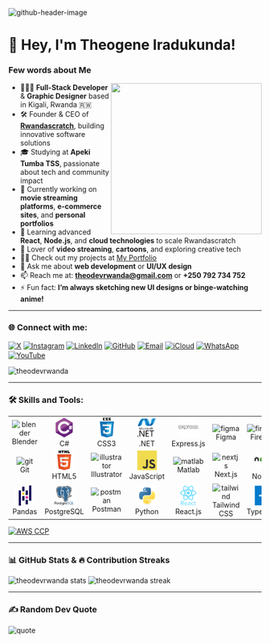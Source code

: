 ![github-header-image](https://github.com/AWESOME04/AWESOME04/assets/102630199/a446339b-c8b5-4756-bbe4-ad39c50eae89)

# 👋 Hey, I'm Theogene Iradukunda!

<p>
  <h3>Few words about Me</h3>
  <img align="right" width="300" height="300" src="https://github.com/Adam-pw/Adam-pw/blob/main/animation_500_kxa883sd.gif" />

- 👨🏾‍💻 **Full-Stack Developer** & **Graphic Designer** based in Kigali, Rwanda 🇷🇼
- 🛠️ Founder & CEO of **[Rwandascratch](https://rwandascratch.theodev.rw)**, building innovative software solutions
- 🎓 Studying at **Apeki Tumba TSS**, passionate about tech and community impact
- 🔭 Currently working on **movie streaming platforms**, **e-commerce sites**, and **personal portfolios**
- 🌱 Learning advanced **React**, **Node.js**, and **cloud technologies** to scale Rwandascratch
- 🎥 Lover of **video streaming**, **cartoons**, and exploring creative tech
- 👨‍💻 Check out my projects at [My Portfolio](https://theodevrw.netlify.app)
- 💬 Ask me about **web development** or **UI/UX design**
- 📫 Reach me at: **theodevrwanda@gmail.com** or **+250 792 734 752**
- ⚡ Fun fact: **I’m always sketching new UI designs or binge-watching anime!**

</p>

---

<h3 align="left">🌐 Connect with me:</h3>
<p align="left">
<a href="https://x.com/theo_dev_rw" target="_blank"><img align="center" src="https://img.shields.io/badge/X-000000?style=for-the-badge&logo=x&logoColor=white" alt="X"/></a>
<a href="https://www.instagram.com/theodev.rw/" target="_blank"><img align="center" src="https://img.shields.io/badge/Instagram-E4405F?style=for-the-badge&logo=instagram&logoColor=white" alt="Instagram"/></a>
<a href="https://www.linkedin.com/in/theogene-iradukunda-88b07a381/" target="_blank"><img align="center" src="https://img.shields.io/badge/LinkedIn-0A66C2?style=for-the-badge&logo=linkedin&logoColor=white" alt="LinkedIn"/></a>
<a href="https://github.com/theodevrwanda" target="_blank"><img align="center" src="https://img.shields.io/badge/GitHub-181717?style=for-the-badge&logo=github&logoColor=white" alt="GitHub"/></a>
<a href="mailto:theodevrwanda@gmail.com" target="_blank"><img align="center" src="https://img.shields.io/badge/Gmail-D14836?style=for-the-badge&logo=gmail&logoColor=white" alt="Email"/></a>
<a href="mailto:theodevrwanda@icloud.com" target="_blank"><img align="center" src="https://img.shields.io/badge/iCloud-3693F3?style=for-the-badge&logo=icloud&logoColor=white" alt="iCloud"/></a>
<a href="https://wa.me/250792734752" target="_blank"><img align="center" src="https://img.shields.io/badge/WhatsApp-25D366?style=for-the-badge&logo=whatsapp&logoColor=white" alt="WhatsApp"/></a>
<a href="https://www.youtube.com/@rwandascratch.theodev" target="_blank"><img align="center" src="https://img.shields.io/badge/YouTube-FF0000?style=for-the-badge&logo=youtube&logoColor=white" alt="YouTube"/></a>
</p>

<p align="left">
  <img src="https://komarev.com/ghpvc/?username=theodevrwanda&label=Profile%20views&color=0e75b6&style=flat" alt="theodevrwanda" />
</p>

---

<h3 align="left">🛠️ Skills and Tools:</h3>
<p align="left">
<div align="center">
  <table style="width:100%">
    <tr>
      <td align="center">
        <img src="https://download.blender.org/branding/community/blender_community_badge_white.svg" alt="blender" width="40" height="40" />
        <br />Blender
      </td>
      <td align="center">
        <img src="https://raw.githubusercontent.com/devicons/devicon/master/icons/csharp/csharp-original.svg" alt="csharp" width="40" height="40" />
        <br />C#
      </td>
      <td align="center">
        <img src="https://raw.githubusercontent.com/devicons/devicon/master/icons/css3/css3-original-wordmark.svg" alt="css3" width="40" height="40" />
        <br />CSS3
      </td>
      <td align="center">
        <img src="https://raw.githubusercontent.com/devicons/devicon/master/icons/dot-net/dot-net-original-wordmark.svg" alt="dotnet" width="40" height="40" />
        <br />.NET
      </td>
      <td align="center">
        <img src="https://raw.githubusercontent.com/devicons/devicon/master/icons/express/express-original-wordmark.svg" alt="express" width="40" height="40" />
        <br />Express.js
      </td>
      <td align="center">
        <img src="https://www.vectorlogo.zone/logos/figma/figma-icon.svg" alt="figma" width="40" height="40" />
        <br />Figma
      </td>
      <td align="center">
        <img src="https://www.vectorlogo.zone/logos/firebase/firebase-icon.svg" alt="firebase" width="40" height="40" />
        <br />Firebase
      </td>
    </tr>
    <tr>
      <td align="center">
        <img src="https://www.vectorlogo.zone/logos/git-scm/git-scm-icon.svg" alt="git" width="40" height="40" />
        <br />Git
      </td>
      <td align="center">
        <img src="https://raw.githubusercontent.com/devicons/devicon/master/icons/html5/html5-original-wordmark.svg" alt="html5" width="40" height="40" />
        <br />HTML5
      </td>
      <td align="center">
        <img src="https://www.vectorlogo.zone/logos/adobe_illustrator/adobe_illustrator-icon.svg" alt="illustrator" width="40" height="40" />
        <br />Illustrator
      </td>
      <td align="center">
        <img src="https://raw.githubusercontent.com/devicons/devicon/master/icons/javascript/javascript-original.svg" alt="javascript" width="40" height="40" />
        <br />JavaScript
      </td>
      <td align="center">
        <img src="https://upload.wikimedia.org/wikipedia/commons/2/21/Matlab_Logo.png" alt="matlab" width="40" height="40" />
        <br />Matlab
      </td>
      <td align="center">
        <img src="https://cdn.worldvectorlogo.com/logos/nextjs-2.svg" alt="nextjs" width="40" height="40" />
        <br />Next.js
      </td>
      <td align="center">
        <img src="https://raw.githubusercontent.com/devicons/devicon/master/icons/nodejs/nodejs-original-wordmark.svg" alt="nodejs" width="40" height="40" />
        <br />Node.js
      </td>
    </tr>
    <tr>
      <td align="center">
        <img src="https://raw.githubusercontent.com/devicons/devicon/2ae2a900d2f041da66e950e4d48052658d850630/icons/pandas/pandas-original.svg" alt="pandas" width="40" height="40" />
        <br />Pandas
      </td>
      <td align="center">
        <img src="https://raw.githubusercontent.com/devicons/devicon/master/icons/postgresql/postgresql-original-wordmark.svg" alt="postgresql" width="40" height="40" />
        <br />PostgreSQL
      </td>
      <td align="center">
        <img src="https://www.vectorlogo.zone/logos/getpostman/getpostman-icon.svg" alt="postman" width="40" height="40" />
        <br />Postman
      </td>
      <td align="center">
        <img src="https://raw.githubusercontent.com/devicons/devicon/master/icons/python/python-original.svg" alt="python" width="40" height="40" />
        <br />Python
      </td>
      <td align="center">
        <img src="https://raw.githubusercontent.com/devicons/devicon/master/icons/react/react-original-wordmark.svg" alt="react" width="40" height="40" />
        <br />React.js
      </td>
      <td align="center">
        <img src="https://www.vectorlogo.zone/logos/tailwindcss/tailwindcss-icon.svg" alt="tailwind" width="40" height="40" />
        <br />Tailwind CSS
      </td>
      <td align="center">
        <img src="https://raw.githubusercontent.com/devicons/devicon/master/icons/typescript/typescript-original.svg" alt="typescript" width="40" height="40" />
        <br />TypeScript
      </td>
    </tr>
  </table>
</div>
</p>

[![AWS CCP](https://img.shields.io/badge/AWS%20Certified-Cloud%20Practitioner-orange?logo=amazonaws)](https://www.credly.com/badges/ff9334b4-b390-49c4-96d3-d92999b68a6c/public_url)

---

### 📊 GitHub Stats & 🔥 Contribution Streaks

<p align="left">
  <img src="https://github-readme-stats-sigma-five.vercel.app/api?username=theodevrwanda&show_icons=true&theme=radical" alt="theodevrwanda stats" height="180"/>
  <img src="https://github-readme-streak-stats.herokuapp.com/?user=theodevrwanda&theme=radical" alt="theodevrwanda streak" />
</p>

---

### ✍️ Random Dev Quote

![quote](https://media.licdn.com/dms/image/v2/D4E22AQFGMRmsnc6xvA/feedshare-shrink_1280/B4EZl5_ZxkKsAs-/0/1758688290864?e=1761782400&v=beta&t=geq80jlXPmwAoH0xL5U8w_6q34PkyyAV6NmoitJxpDU)
